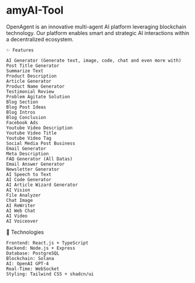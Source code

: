 # amyAI-Tool
OpenAgent is an innovative multi-agent AI platform leveraging blockchain technology. Our platform enables smart and strategic AI interactions within a decentralized ecosystem.


    ✨ Features

    AI Generator (Generate text, image, code, chat and even more with)
    Post Title Generator 
    Summarize Text 
    Product Description
    Article Generator 
    Product Name Generator 
    Testimonial Review 
    Problem Agitate Solution 
    Blog Section 
    Blog Post Ideas 
    Blog Intros 
    Blog Conclusion
    Facebook Ads 
    Youtube Video Description 
    Youtube Video Title
    Youtube Video Tag 
    Social Media Post Business
    Email Generator 
    Meta Description
    FAQ Generator (All Datas) 
    Email Answer Generator 
    Newsletter Generator 
    AI Speech to Text 
    AI Code Generator 
    AI Article Wizard Generator
    AI Vision 
    File Analyzer 
    Chat Image 
    AI ReWriter 
    AI Web Chat
    AI Video 
    AI Voiceover 

🚀 Technologies

    Frontend: React.js + TypeScript
    Backend: Node.js + Express
    Database: PostgreSQL
    Blockchain: Solana
    AI: OpenAI GPT-4
    Real-Time: WebSocket
    Styling: Tailwind CSS + shadcn/ui

